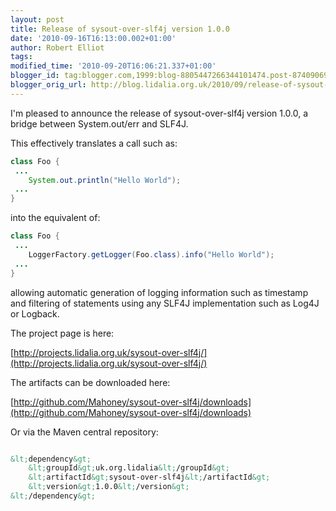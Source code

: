```yaml
---
layout: post
title: Release of sysout-over-slf4j version 1.0.0
date: '2010-09-16T16:13:00.002+01:00'
author: Robert Elliot
tags: 
modified_time: '2010-09-20T16:06:21.337+01:00'
blogger_id: tag:blogger.com,1999:blog-8805447266344101474.post-8740906931217144048
blogger_orig_url: http://blog.lidalia.org.uk/2010/09/release-of-sysout-over-slf4j-version.html
---
```


I'm pleased to announce the release of sysout-over-slf4j version 1.0.0, a bridge between System.out/err and SLF4J.

This effectively translates a call such as:

```java
class Foo {
 ...
    System.out.println("Hello World");
 ...
}

```

into the equivalent of:

```java
class Foo {
 ...
    LoggerFactory.getLogger(Foo.class).info("Hello World");
 ...
}

```

allowing automatic generation of logging information such as timestamp and filtering of statements using any SLF4J implementation such as Log4J or Logback.

The project page is here:

[http://projects.lidalia.org.uk/sysout-over-slf4j/](http://projects.lidalia.org.uk/sysout-over-slf4j/)

The artifacts can be downloaded here:

[http://github.com/Mahoney/sysout-over-slf4j/downloads](http://github.com/Mahoney/sysout-over-slf4j/downloads)

Or via the Maven central repository:

```xml

&lt;dependency&gt;
    &lt;groupId&gt;uk.org.lidalia&lt;/groupId&gt;
    &lt;artifactId&gt;sysout-over-slf4j&lt;/artifactId&gt;
    &lt;version&gt;1.0.0&lt;/version&gt;
&lt;/dependency&gt;

```
